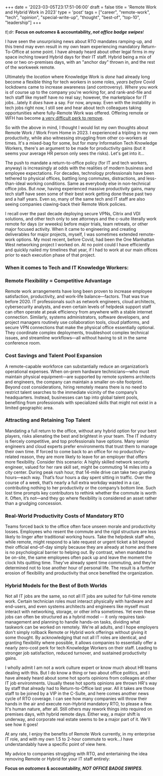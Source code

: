 +++
date = '2023-03-05T23:17:51-06:00'
draft = false
title = 'Remote Work and Hybrid Work in 2023'
type = 'post'
tags = ["career", "remote-work", "tech", "opinion", "special-write-up", "thought", "best-of", "top-10", "leadership"]
+++

<div style="font-size: 14px;">
<i>tl;dr:</i> <b>Focus on <i>outcomes</i> & accountability, <i>not office badge swipes</i></b>!
</div>

I have seen the unsurprising news about RTO mandates ramping-up, and this trend may even result in my own team experiencing mandatory Return-To-Office at some point.  I have already heard about other legal firms in my space inching toward Hybrid days for their IT staff.  Hybrid being a mix of one or two on-premises days, with an "anchor day" thrown in, and the rest of the workweek remote.<br />

Ultimately the <i>location</i> where Knowledge Work is <i>done</i> had already long become a flexible thing for tech workers in some roles, <i>years before</i> Covid lockdowns came to increase awareness (and controversy).  *Where* you work is of course up to the company you're working for, and rank-and-file and tech staff like myself have no real say; however, the marketplace for IT jobs...lately it <i>does</i> have a say.  For now, anyway.  Even with the instability in tech jobs right now, I still see and hear about tech colleagues taking opportunities where fully-Remote Work was offered.  Offering remote or WFH has become <a href="https://sloanreview.mit.edu/article/return-to-office-mandates-how-to-lose-your-best-performers/">a very difficult perk to remove</a>.<br />

So with the above in mind, I thought I would list my own thoughts about Remote Work / Work From Home in 2023.  I experienced a tripling in my own productivity, while also witnessing struggling from other co-workers at times.  It's a mixed-bag for some, but for *many* Information Tech Knowledge Workers, there's an argument to be made for productivity gains (but it seems your average HR person only sees the risks).  Let's get into it... <br />

The push to mandate a return-to-office policy (for IT and tech workers, anyway) is increasingly at odds with the realities of modern business and employee expectations. For decades, technology professionals have been tethered to physical offices, battling long commutes, distractions, and less-than-ideal working conditions.  Same as everybody else in non-technical office jobs.  But *now*, having experienced massive productivity gains, many tech staff have seen some of their best work getting done these past two and a half years.  Even so, many of the same tech and IT staff are also seeing companies clawing-back their Remote Work policies. <br /> 

I recall over the past decade deploying secure VPNs, Citrix and VDI solutions, and other tech only to see attorneys and the c-suite literally work remote for days (or wweeks) before major trials, team retreats, or other major focused activity.  When it came to engineering and creating deliverables for major projects, myself, I was sometimes extended remote-work options.  My most recent, before Covid, had been the One Manhattan West networking project I worked on.  At no point could I have efficiently and quickly nailed my timelines that year, if I had to work at our main offices prior to each execution phase of that project. <br />

### When it comes to Tech and IT Knowledge Workers: 

### Remote Flexibility = Competitive Advantage
Remote work arrangements have long been proven to increase employee satisfaction, productivity, and work-life balance—factors.  That was true before 2020. IT professionals such as network engineers, cloud architects, cybersecurity analysts, and even certain levels of helpdesk support staff can often operate at peak efficiency from anywhere with a stable internet connection. Similarly, systems administrators, software developers, and project managers routinely use collaboration tools, cloud platforms, and secure VPN connections that make the physical office essentially optional. They coordinate complex deployments, troubleshoot complex technical issues, and streamline workflows—all without having to sit in the same conference room.

### Cost Savings and Talent Pool Expansion
A remote-capable workforce can substantially reduce an organization’s operational expenses. When on-prem hardware technicians—who must maintain physical equipment—are supported by remote systems architects and engineers, the company can maintain a smaller on-site footprint. Beyond cost considerations, hiring remotely means there is no need to restrict talent searches to the immediate vicinity of the company’s headquarters. Instead, businesses can tap into global talent pools, benefiting from professionals with specialized skills that might not exist in a limited geographic area.

### Attracting and Retaining Top Talent
Mandating a full return to the office, without any hybrid option for your best players, risks alienating the best and brightest in your team. The IT industry is fiercely competitive, and top professionals have options. Many senior engineers and cloud experts prefer environments that trust them to manage their own time. If forced to come back to an office for no productivity-related reason, they are more likely to leave for an employer that offers more flexibility. Consider this scenario: A highly skilled network security engineer, valued for her rare skill set, might be commuting 14 miles into a city center. During peak rush hour, that 14-mile drive can take two grueling hours—each way. That’s four hours a day spent sitting in traffic. Over the course of a week, that’s nearly a full extra workday wasted in a car, contributing nothing to her productivity or the company’s bottom line. Such lost time prompts key contributors to rethink whether the commute is worth it. Often, it’s not—and they go where flexibility is considered an asset rather than a grudging concession.

### Real-World Productivity Costs of Mandatory RTO
Teams forced back to the office often face unseen morale and productivity losses. Employees who resent the commute and the rigid structure are less likely to linger after traditional working hours. Take the helpdesk staff who, while remote, might respond to a late request or urgent ticket a bit beyond their official end-of-day simply because they are already at home and there is no psychological barrier to helping out. By contrast, when mandated to be on-site, the same employees often pack up and leave the moment the clock hits quitting time. They’ve already spent time commuting, and they’re determined not to lose another hour of personal life. The result is a further erosion of flexibility and productivity that once benefited the organization.

### Hybrid Models for the Best of Both Worlds

Not all IT jobs are the same, so not all IT jobs are suited for full-time remote work. Certain technician roles must interact physically with hardware and end-users, and even systems architects and engineers like myself must interact with networking, storage, or other infra sometimes. Yet even these jobs can often be structured as a hybrid model -- it only requires task-management and planning to handle hands-on tasks, dividing what taskwork can be worked on remotely. We're all adults, and I hope employers don't simply rollback Remote or Hybrid work offerings without giving it some thought. By acknowledging that not all IT roles are identical, and granting flexibility where possible, it allows companies to essentially offer a nearly zero-cost perk for tech Knowledge Workers on their staff.  Leading to stronger job satisfaction, reduced turnover, and sustained productivity gains.<br />

 I wholly admit I am not a work culture expert or know much about HR teams dealing with this.  But I do know a thing or two about office politics, and I have already heard about some hot sports opinions from colleages at other IT job environments. Usually these hot sports opinions are thrown HR's way by staff that already had to Return-to-Office last year. All it takes are those staff to be joined by a VIP in the C-Suite, and here comes another news cycle of RTO coverage.  I can see how many companies will throw their hands in the air and execute non-Hybrid mandatory RTO, to please a few. It's human nature, after all.  Still others may rework things into required on premises days, with hybrid remote days.  Either way, a major shift is underway, and corporate real estate seems to be a major part of it. We'll see how it goes! <br />

 At any rate, I enjoy the benefits of Remote Work currently, in my enterprise IT role, and with my own 1.5 to 2-hour commute to work...I have understandably have a specific point of view here. <br />

My advice to companies struggling with RTO, and entertaining the idea removing Remote or Hybrid for your IT staff entirely: <br />

<b>Focus on <i>outcomes</i> & accountability, <i>NOT OFFICE BADGE SWIPES</i></b>.

